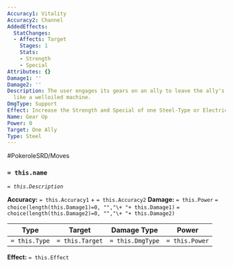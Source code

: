 ```yaml
---
Accuracy1: Vitality
Accuracy2: Channel
AddedEffects:
  StatChanges:
  - Affects: Target
    Stages: 1
    Stats:
    - Strength
    - Special
Attributes: {}
Damage1: ''
Damage2: ''
Description: The user engages its gears on an ally to leave the ally's body working
  like a welloiled machine.
DmgType: Support
Effect: Increase the Strength and Special of one Steel-Type or Electric-Type Ally.
Name: Gear Up
Power: 0
Target: One Ally
Type: Steel
---
```


#PokeroleSRD/Moves

### `= this.name` 
*`= this.Description`*

**Accuracy:** `= this.Accuracy1` + `= this.Accuracy2`
**Damage:** `= this.Power` `= choice(length(this.Damage1)=0, "","\+ "+ this.Damage1)` `= choice(length(this.Damage2)=0, "","\+ "+ this.Damage2)`

| Type          | Target          | Damage Type          | Power          |
| ------------- | --------------- | ---------------- | -------------- |
| `= this.Type` | `= this.Target` | `= this.DmgType` | `= this.Power` | 

**Effect:** `= this.Effect`